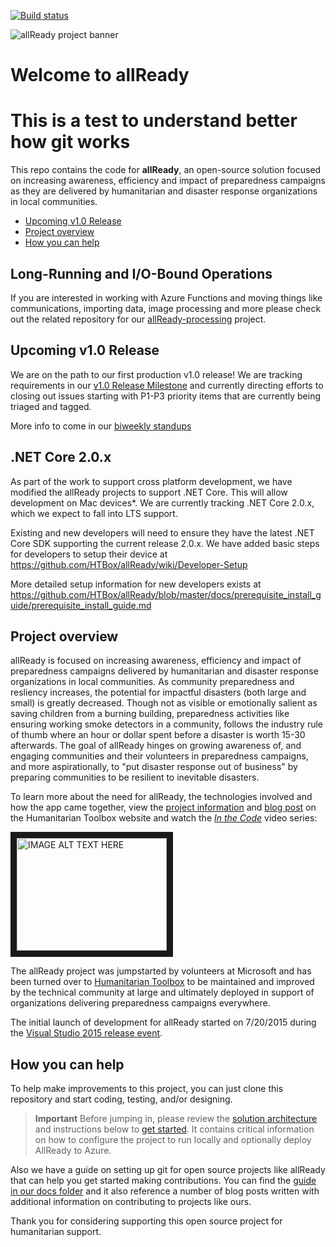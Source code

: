 [![Build status](https://ci.appveyor.com/api/projects/status/69iwhe2g11t30sj8/branch/master?svg=true)](https://ci.appveyor.com/project/HTBox/allready/branch/master)

![allReady project banner](./docs/media/all-ready-project-banner.jpg)

# Welcome to allReady
# This is a test to understand better how git works

This repo contains the code for **allReady**, an open-source solution focused on increasing awareness, efficiency and impact of preparedness campaigns as they are delivered by humanitarian and disaster response organizations in local communities.

+ [Upcoming v1.0 Release](#upcoming-v10-release)
+ [Project overview](#project-overview)
+ [How you can help](#how-you-can-help)

## Long-Running and I/O-Bound Operations
If you are interested in working with Azure Functions and moving things like communications, importing data, image processing and more please check out the related repository for our [allReady-processing](https://github.com/HTBox/allReady-processing) project.

## Upcoming v1.0 Release
We are on the path to our first production v1.0 release!  We are tracking requirements in our [v1.0 Release Milestone](https://github.com/HTBox/allReady/milestone/21) and currently directing efforts to closing out issues starting with P1-P3 priority items that are currently being triaged and tagged.

More info to come in our [biweekly standups](https://www.youtube.com/channel/UCMHQ4xrqudcTtaXFw4Bw54Q/)

## .NET Core 2.0.x
As part of the work to support cross platform development, we have modified the allReady projects to support .NET Core.  This will allow development on Mac devices*. We are currently tracking .NET Core 2.0.x, which we expect to fall into LTS support.

Existing and new developers will need to ensure they have the latest .NET Core SDK supporting the current release 2.0.x. We have added basic steps for developers to setup their device at https://github.com/HTBox/allReady/wiki/Developer-Setup

More detailed setup information for new developers exists at https://github.com/HTBox/allReady/blob/master/docs/prerequisite_install_guide/prerequisite_install_guide.md

## Project overview
allReady is focused on increasing awareness, efficiency and impact of preparedness campaigns delivered by humanitarian and disaster response organizations in local communities.  As community preparedness and resliency increases, the potential for impactful disasters (both large and small) is greatly decreased.  Though not as visible or emotionally salient as saving children from a burning building, preparedness activities like ensuring working smoke detectors in a community, follows the industry rule of thumb where an hour or dollar spent before a disaster is worth 15-30 afterwards.  The goal of allReady hinges on growing awareness of, and engaging communities and their volunteers in preparedness campaigns, and more aspirationally, to "put disaster response out of business" by preparing communities to be resilient to inevitable disasters. 

To learn more about the need for allReady, the technologies involved and how the app came together, view the [project information](http://www.htbox.org/projects/allready) and [blog post](http://www.htbox.org/blog/allready-project-launched-at-visual-studio-2015-release-event) on the Humanitarian Toolbox website and watch the *[In the Code](https://channel9.msdn.com/Events/Visual-Studio/Visual-Studio-2015-Final-Release-Event/In-the-Code-App-Overview-and-Planning)* video series:

<a href="http://www.youtube.com/watch?feature=player_embedded&v=XVRfcSej1l0
" target="_blank"><img src="http://img.youtube.com/vi/XVRfcSej1l0/0.jpg" 
alt="IMAGE ALT TEXT HERE" width="240" height="180" border="10" /></a>

The allReady project was jumpstarted by volunteers at Microsoft and has been turned over to [Humanitarian Toolbox](http://www.htbox.org/) to be maintained and improved by the technical community at large and ultimately deployed in support of organizations delivering preparedness campaigns everywhere.

The initial launch of development for allReady started on 7/20/2015 during the [Visual Studio 2015 release event](http://aka.ms/vs2015event).

## How you can help
To help make improvements to this project, you can just clone this repository and start coding, testing, and/or designing. 

> **Important** Before jumping in, please review the [solution architecture](https://github.com/HTBox/allReady/wiki/Solution-architecture) and instructions below to [get started](https://github.com/HTBox/allReady/wiki/Solution-architecture#get-started-with-the-allready-solution). It contains critical information on how to configure the project to run locally and optionally deploy AllReady to Azure.

Also we have a guide on setting up git for open source projects like allReady that can help you get started making contributions.  You can find the [guide in our docs folder](https://github.com/HTBox/allReady/blob/master/docs/git/gitprocess.md) and it also reference a number of blog posts written with additional information on contributing to projects like ours.

Thank you for considering supporting this open source project for humanitarian support.
